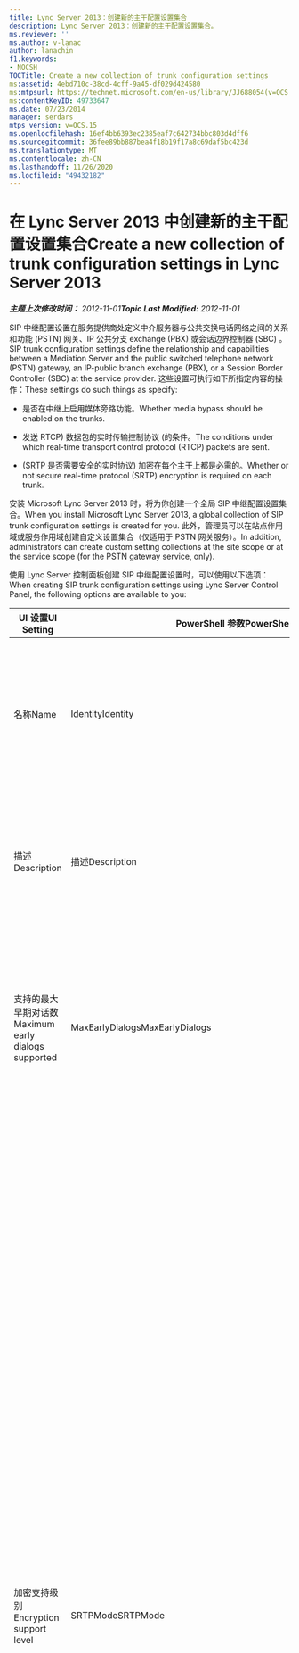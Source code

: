 ```yaml
---
title: Lync Server 2013：创建新的主干配置设置集合
description: Lync Server 2013：创建新的主干配置设置集合。
ms.reviewer: ''
ms.author: v-lanac
author: lanachin
f1.keywords:
- NOCSH
TOCTitle: Create a new collection of trunk configuration settings
ms:assetid: 4ebd710c-38cd-4cff-9a45-df029d424580
ms:mtpsurl: https://technet.microsoft.com/en-us/library/JJ688054(v=OCS.15)
ms:contentKeyID: 49733647
ms.date: 07/23/2014
manager: serdars
mtps_version: v=OCS.15
ms.openlocfilehash: 16ef4bb6393ec2385eaf7c642734bbc803d4dff6
ms.sourcegitcommit: 36fee89bb887bea4f18b19f17a8c69daf5bc423d
ms.translationtype: MT
ms.contentlocale: zh-CN
ms.lasthandoff: 11/26/2020
ms.locfileid: "49432182"
---
```

# <a name="create-a-new-collection-of-trunk-configuration-settings-in-lync-server-2013"></a><span data-ttu-id="2e7ca-103">在 Lync Server 2013 中创建新的主干配置设置集合</span><span class="sxs-lookup"><span data-stu-id="2e7ca-103">Create a new collection of trunk configuration settings in Lync Server 2013</span></span>

<div data-xmlns="http://www.w3.org/1999/xhtml">

<div class="topic" data-xmlns="http://www.w3.org/1999/xhtml" data-msxsl="urn:schemas-microsoft-com:xslt" data-cs="https://msdn.microsoft.com/">

<div data-asp="https://msdn2.microsoft.com/asp">



</div>

<div id="mainSection">

<div id="mainBody"><span data-ttu-id="2e7ca-104">

<span> </span></span><span class="sxs-lookup"><span data-stu-id="2e7ca-104">

<span> </span></span></span>

<span data-ttu-id="2e7ca-105">_**主题上次修改时间：** 2012-11-01_</span><span class="sxs-lookup"><span data-stu-id="2e7ca-105">_**Topic Last Modified:** 2012-11-01_</span></span>

<span data-ttu-id="2e7ca-106">SIP 中继配置设置在服务提供商处定义中介服务器与公共交换电话网络之间的关系和功能 (PSTN) 网关、IP 公共分支 exchange (PBX) 或会话边界控制器 (SBC) 。</span><span class="sxs-lookup"><span data-stu-id="2e7ca-106">SIP trunk configuration settings define the relationship and capabilities between a Mediation Server and the public switched telephone network (PSTN) gateway, an IP-public branch exchange (PBX), or a Session Border Controller (SBC) at the service provider.</span></span> <span data-ttu-id="2e7ca-107">这些设置可执行如下所指定内容的操作：</span><span class="sxs-lookup"><span data-stu-id="2e7ca-107">These settings do such things as specify:</span></span>

  - <span data-ttu-id="2e7ca-108">是否在中继上启用媒体旁路功能。</span><span class="sxs-lookup"><span data-stu-id="2e7ca-108">Whether media bypass should be enabled on the trunks.</span></span>

  - <span data-ttu-id="2e7ca-109">发送 RTCP) 数据包的实时传输控制协议 (的条件。</span><span class="sxs-lookup"><span data-stu-id="2e7ca-109">The conditions under which real-time transport control protocol (RTCP) packets are sent.</span></span>

  - <span data-ttu-id="2e7ca-110"> (SRTP 是否需要安全的实时协议) 加密在每个主干上都是必需的。</span><span class="sxs-lookup"><span data-stu-id="2e7ca-110">Whether or not secure real-time protocol (SRTP) encryption is required on each trunk.</span></span>

<span data-ttu-id="2e7ca-111">安装 Microsoft Lync Server 2013 时，将为你创建一个全局 SIP 中继配置设置集合。</span><span class="sxs-lookup"><span data-stu-id="2e7ca-111">When you install Microsoft Lync Server 2013, a global collection of SIP trunk configuration settings is created for you.</span></span> <span data-ttu-id="2e7ca-112">此外，管理员可以在站点作用域或服务作用域创建自定义设置集合（仅适用于 PSTN 网关服务）。</span><span class="sxs-lookup"><span data-stu-id="2e7ca-112">In addition, administrators can create custom setting collections at the site scope or at the service scope (for the PSTN gateway service, only).</span></span>

<span data-ttu-id="2e7ca-113">使用 Lync Server 控制面板创建 SIP 中继配置设置时，可以使用以下选项：</span><span class="sxs-lookup"><span data-stu-id="2e7ca-113">When creating SIP trunk configuration settings using Lync Server Control Panel, the following options are available to you:</span></span>


<table>
<colgroup>
<col style="width: 33%" />
<col style="width: 33%" />
<col style="width: 33%" />
</colgroup>
<thead>
<tr class="header">
<th><span data-ttu-id="2e7ca-114">UI 设置</span><span class="sxs-lookup"><span data-stu-id="2e7ca-114">UI Setting</span></span></th>
<th><span data-ttu-id="2e7ca-115">PowerShell 参数</span><span class="sxs-lookup"><span data-stu-id="2e7ca-115">PowerShell Parameter</span></span></th>
<th><span data-ttu-id="2e7ca-116">描述</span><span class="sxs-lookup"><span data-stu-id="2e7ca-116">Description</span></span></th>
</tr>
</thead>
<tbody>
<tr class="odd">
<td><p><span data-ttu-id="2e7ca-117">名称</span><span class="sxs-lookup"><span data-stu-id="2e7ca-117">Name</span></span></p></td>
<td><p><span data-ttu-id="2e7ca-118">Identity</span><span class="sxs-lookup"><span data-stu-id="2e7ca-118">Identity</span></span></p></td>
<td><p><span data-ttu-id="2e7ca-p103">集合的唯一标识符。此属性为只读；您无法更改中继配置设置集合的标识。</span><span class="sxs-lookup"><span data-stu-id="2e7ca-p103">Unique identifier for the collection. This property is read-only; you cannot change the Identity of a collection of trunk configuration settings.</span></span></p></td>
</tr>
<tr class="even">
<td><p><span data-ttu-id="2e7ca-121">描述</span><span class="sxs-lookup"><span data-stu-id="2e7ca-121">Description</span></span></p></td>
<td><p><span data-ttu-id="2e7ca-122">描述</span><span class="sxs-lookup"><span data-stu-id="2e7ca-122">Description</span></span></p></td>
<td><p><span data-ttu-id="2e7ca-123">为管理员提供了存储有关设置的附加信息（例如，中继配置的用途）的方法。</span><span class="sxs-lookup"><span data-stu-id="2e7ca-123">Provides a way for administrators to store addition information about the settings (for example, the purpose of the trunk configuration).</span></span></p></td>
</tr>
<tr class="odd">
<td><p><span data-ttu-id="2e7ca-124">支持的最大早期对话数</span><span class="sxs-lookup"><span data-stu-id="2e7ca-124">Maximum early dialogs supported</span></span></p></td>
<td><p><span data-ttu-id="2e7ca-125">MaxEarlyDialogs</span><span class="sxs-lookup"><span data-stu-id="2e7ca-125">MaxEarlyDialogs</span></span></p></td>
<td><p><span data-ttu-id="2e7ca-126">服务提供商的 PSTN 网关、IP-PBX 或 SBC 可以接收的分叉响应的最大数目，这些响应是针对发送到中介服务器的邀请的。</span><span class="sxs-lookup"><span data-stu-id="2e7ca-126">The maximum number of forked responses a PSTN gateway, IP-PBX, or SBC at the service provider can receive to an Invite that it sent to the Mediation Server.</span></span></p></td>
</tr>
<tr class="even">
<td><p><span data-ttu-id="2e7ca-127">加密支持级别</span><span class="sxs-lookup"><span data-stu-id="2e7ca-127">Encryption support level</span></span></p></td>
<td><p><span data-ttu-id="2e7ca-128">SRTPMode</span><span class="sxs-lookup"><span data-stu-id="2e7ca-128">SRTPMode</span></span></p></td>
<td><p><span data-ttu-id="2e7ca-129">指示用于保护中介服务器与服务提供商的 PSTN 网关、IP-PBX 或 SBC 之间的媒体流量的支持级别。</span><span class="sxs-lookup"><span data-stu-id="2e7ca-129">Indicates the level of support for protecting media traffic between the Mediation Server and the PSTN Gateway, IP-PBX, or SBC at the service provider.</span></span> <span data-ttu-id="2e7ca-130">对于媒体旁路情况，该值必须与媒体配置中的 EncryptionLevel 设置兼容。</span><span class="sxs-lookup"><span data-stu-id="2e7ca-130">For media bypass cases, this value must be compatible with the EncryptionLevel setting in the media configuration.</span></span> <span data-ttu-id="2e7ca-131">通过使用 <a href="https://docs.microsoft.com/powershell/module/skype/New-CsMediaConfiguration">CsMediaConfiguration</a> 和 <a href="https://docs.microsoft.com/powershell/module/skype/Set-CsMediaConfiguration">CsMediaConfiguration</a> cmdlet 设置媒体配置。</span><span class="sxs-lookup"><span data-stu-id="2e7ca-131">Media configuration is set by using the <a href="https://docs.microsoft.com/powershell/module/skype/New-CsMediaConfiguration">New-CsMediaConfiguration</a> and <a href="https://docs.microsoft.com/powershell/module/skype/Set-CsMediaConfiguration">Set-CsMediaConfiguration</a> cmdlets.</span></span></p>
<p><span data-ttu-id="2e7ca-132">允许的值包括：</span><span class="sxs-lookup"><span data-stu-id="2e7ca-132">Allowed values are:</span></span></p>
<ul>
<li><p><span data-ttu-id="2e7ca-133">Required：必须使用 SRTP 加密。</span><span class="sxs-lookup"><span data-stu-id="2e7ca-133">Required: SRTP encryption must be used.</span></span></p></li>
<li><p><span data-ttu-id="2e7ca-134">Optional：如果网关支持 SRTP，将使用 SRTP。</span><span class="sxs-lookup"><span data-stu-id="2e7ca-134">Optional: SRTP will be used if the gateway supports it.</span></span></p></li>
<li><p><span data-ttu-id="2e7ca-135">Not Supported：SRTP 加密不受支持，因此不使用该功能。</span><span class="sxs-lookup"><span data-stu-id="2e7ca-135">Not Supported: SRTP encryption is not supported and therefore will not be used.</span></span></p></li>
</ul>
<p><span data-ttu-id="2e7ca-p105">仅当网关配置为使用传输层安全性 (TLS) 时，才会使用 SRTPMode。如果将网关配置为使用传输控制协议 (TCP)，则 SRTPMode 会在内部设置为“Not Supported”。</span><span class="sxs-lookup"><span data-stu-id="2e7ca-p105">SRTPMode is used only if the gateway is configured to use Transport Layer Security (TLS). If the gateway is configured with Transmission Control Protocol (TCP) as the transport, SRTPMode is internally set to Not Supported.</span></span></p></td>
</tr>
<tr class="odd">
<td><p><span data-ttu-id="2e7ca-138">引用支持</span><span class="sxs-lookup"><span data-stu-id="2e7ca-138">Refer support</span></span></p></td>
<td><p><span data-ttu-id="2e7ca-139">Enable3pccRefer</span><span class="sxs-lookup"><span data-stu-id="2e7ca-139">Enable3pccRefer</span></span></p>
<p><span data-ttu-id="2e7ca-140">EnableReferSupport</span><span class="sxs-lookup"><span data-stu-id="2e7ca-140">EnableReferSupport</span></span></p></td>
<td><p><span data-ttu-id="2e7ca-141">如果设置为“允许将引用发送到网关”<strong></strong>，则指示中继支持接收来自中介服务器的引用请求。</span><span class="sxs-lookup"><span data-stu-id="2e7ca-141">If set to <strong>Enable sending refer to the gateway</strong>, indicates that the trunk supports receiving Refer requests from the Mediation Server.</span></span></p>
<p><span data-ttu-id="2e7ca-142">如果设置为“允许使用第三方呼叫控制的引用”<strong></strong>，则指示 3pcc 协议可用于允许转接的呼叫绕过宿主网站。</span><span class="sxs-lookup"><span data-stu-id="2e7ca-142">If set to <strong>Enable refer using third-party call control</strong>, indicates that the 3pcc protocol can be used to allow transferred calls to bypass the hosted site.</span></span> <span data-ttu-id="2e7ca-143">3pcc 也称为 &quot; 第三方控件， &quot; 并在第三方用于连接一对 (呼叫者时出现，例如，操作员将呼叫从人员 a 拨出) 。</span><span class="sxs-lookup"><span data-stu-id="2e7ca-143">3pcc is also known as &quot;third party control,&quot; and occurs when a third-party is used to connect a pair of callers (for example, an operator placing a call from person A to person B).</span></span></p></td>
</tr>
<tr class="even">
<td><p><span data-ttu-id="2e7ca-144">启用媒体旁路</span><span class="sxs-lookup"><span data-stu-id="2e7ca-144">Enable media bypass</span></span></p></td>
<td><p><span data-ttu-id="2e7ca-145">EnableBypass</span><span class="sxs-lookup"><span data-stu-id="2e7ca-145">EnableBypass</span></span></p></td>
<td><p><span data-ttu-id="2e7ca-p107">指示是否为此中继启用媒体旁路。仅当启用了“集中式媒体处理”<strong></strong>时才能启用媒体旁路。</span><span class="sxs-lookup"><span data-stu-id="2e7ca-p107">Indicates whether media bypass is enabled for this trunk. Media bypass can only be enabled if <strong>Centralized media processing</strong> is also enabled.</span></span></p></td>
</tr>
<tr class="odd">
<td><p><span data-ttu-id="2e7ca-148">集中式媒体处理</span><span class="sxs-lookup"><span data-stu-id="2e7ca-148">Centralized media processing</span></span></p></td>
<td><p><span data-ttu-id="2e7ca-149">ConcentratedTopology</span><span class="sxs-lookup"><span data-stu-id="2e7ca-149">ConcentratedTopology</span></span></p></td>
<td><p><span data-ttu-id="2e7ca-p108">指示是否有已知的媒体终结点。（例如，PSTN 网关就是一个已知的媒体端点，其中媒体终端与信号终端具有相同的 IP。）</span><span class="sxs-lookup"><span data-stu-id="2e7ca-p108">Indicates whether there is a well-known media termination point. (An example of a well-known media termination point would be a PSTN gateway where the media termination has the same IP as the signaling termination.)</span></span></p></td>
</tr>
<tr class="even">
<td><p><span data-ttu-id="2e7ca-152">启用 RTP 闭锁</span><span class="sxs-lookup"><span data-stu-id="2e7ca-152">Enable RTP latching</span></span></p></td>
<td><p><span data-ttu-id="2e7ca-153">EnableRTPLatching</span><span class="sxs-lookup"><span data-stu-id="2e7ca-153">EnableRTPLatching</span></span></p></td>
<td><p><span data-ttu-id="2e7ca-p109">指示 SIP 中继是否支持 RTP 闭锁。RTP 闭锁是一种通过 NAT（网络地址转换器）设备或防火墙实现 RTP/RTCP 连接的技术。</span><span class="sxs-lookup"><span data-stu-id="2e7ca-p109">Indicates whether or not the SIP trunks support RTP latching. RTP latching is a technology that enables RTP/RTCP connectivity through a NAT (network address translator) device or firewall.</span></span></p></td>
</tr>
<tr class="odd">
<td><p><span data-ttu-id="2e7ca-156">启用呼叫转移历史记录</span><span class="sxs-lookup"><span data-stu-id="2e7ca-156">Enable forward call history</span></span></p></td>
<td><p><span data-ttu-id="2e7ca-157">ForwardCallHistory</span><span class="sxs-lookup"><span data-stu-id="2e7ca-157">ForwardCallHistory</span></span></p></td>
<td><p><span data-ttu-id="2e7ca-158">指示是否通过中继转移呼叫历史记录信息。</span><span class="sxs-lookup"><span data-stu-id="2e7ca-158">Indicates whether call history information will be forwarded through the trunk.</span></span></p></td>
</tr>
<tr class="even">
<td><p><span data-ttu-id="2e7ca-159">启用转移 P-Asserted-Identity 数据</span><span class="sxs-lookup"><span data-stu-id="2e7ca-159">Enable forward P-Asserted-Identity data</span></span></p></td>
<td><p><span data-ttu-id="2e7ca-160">ForwardPAI</span><span class="sxs-lookup"><span data-stu-id="2e7ca-160">ForwardPAI</span></span></p></td>
<td><p><span data-ttu-id="2e7ca-p110">指示 P-Asserted-Identity (PAI) 标头是否随呼叫一起转移。PAI 标头提供了一种验证呼叫者身份的方法。</span><span class="sxs-lookup"><span data-stu-id="2e7ca-p110">Indicates whether the P-Asserted-Identity (PAI) header will be forwarded along with the call. The PAI header provides a way to verify the identity of the caller.</span></span></p></td>
</tr>
<tr class="odd">
<td><p><span data-ttu-id="2e7ca-163">启用出站路由故障转移计时器</span><span class="sxs-lookup"><span data-stu-id="2e7ca-163">Enable outbound routing failover timer</span></span></p></td>
<td><p><span data-ttu-id="2e7ca-164">EnableFastFailoverTimer</span><span class="sxs-lookup"><span data-stu-id="2e7ca-164">EnableFastFailoverTimer</span></span></p></td>
<td><p><span data-ttu-id="2e7ca-p111">指示是否将网关在 10 秒内未应答的出站呼叫路由到下一个可用中继；如果没有任何其他中继，则将自动放弃呼叫。在网络和网关响应较慢的组织中，这可能会导致不必要地放弃一些呼叫。</span><span class="sxs-lookup"><span data-stu-id="2e7ca-p111">Indicates whether outbound calls that are not answered by the gateway within 10 seconds will be routed to the next available trunk; if there are no additional trunks then the call will automatically be dropped. In an organization with slow networks and gateway responses, that could potentially result in calls being dropped unnecessarily.</span></span></p></td>
</tr>
<tr class="even">
<td><p><span data-ttu-id="2e7ca-167">关联的 PSTN 用法</span><span class="sxs-lookup"><span data-stu-id="2e7ca-167">Associated PSTN usages</span></span></p></td>
<td><p><span data-ttu-id="2e7ca-168">PSTNUsages</span><span class="sxs-lookup"><span data-stu-id="2e7ca-168">PSTNUsages</span></span></p></td>
<td><p><span data-ttu-id="2e7ca-169">分配给中继的 PSTN 用法的集合。</span><span class="sxs-lookup"><span data-stu-id="2e7ca-169">Collection of PSTN usages assigned to the trunk.</span></span></p></td>
</tr>
<tr class="odd">
<td><p><span data-ttu-id="2e7ca-170">要测试的已转换号码</span><span class="sxs-lookup"><span data-stu-id="2e7ca-170">Translated number to test</span></span></p></td>
<td><p><span data-ttu-id="2e7ca-171">不适用</span><span class="sxs-lookup"><span data-stu-id="2e7ca-171">N/A</span></span></p></td>
<td><p><span data-ttu-id="2e7ca-172">可用于对中继配置设置执行临时测试的电话号码。</span><span class="sxs-lookup"><span data-stu-id="2e7ca-172">Phone number that can be used to do an ad hoc test of the trunk configuration settings.</span></span></p></td>
</tr>
<tr class="even">
<td><p><span data-ttu-id="2e7ca-173">关联的转换规则</span><span class="sxs-lookup"><span data-stu-id="2e7ca-173">Associated translation rules</span></span></p></td>
<td><p><span data-ttu-id="2e7ca-174">OutboundTranslationRulesList</span><span class="sxs-lookup"><span data-stu-id="2e7ca-174">OutboundTranslationRulesList</span></span></p></td>
<td><p><span data-ttu-id="2e7ca-175">应用于出站路由处理的呼叫（路由到 PBX 或 PSTN 目标的呼叫）的电话号码转换规则的集合。</span><span class="sxs-lookup"><span data-stu-id="2e7ca-175">Collection of phone number translation rules that apply to calls handled by Outbound Routing (calls routed to PBX or PSTN destinations).</span></span></p></td>
</tr>
<tr class="odd">
<td><p><span data-ttu-id="2e7ca-176">被叫号码转换规则</span><span class="sxs-lookup"><span data-stu-id="2e7ca-176">Called number translation rules</span></span></p></td>
<td><p><span data-ttu-id="2e7ca-177">OutboundCallingNumberTranslationRulesList</span><span class="sxs-lookup"><span data-stu-id="2e7ca-177">OutboundCallingNumberTranslationRulesList</span></span></p></td>
<td><p><span data-ttu-id="2e7ca-178">分配给中继的出站呼叫号码转换规则的集合。</span><span class="sxs-lookup"><span data-stu-id="2e7ca-178">Collection of outbound calling number translation rules assigned to the trunk.</span></span></p></td>
</tr>
<tr class="even">
<td><p><span data-ttu-id="2e7ca-179">要测试的电话号码</span><span class="sxs-lookup"><span data-stu-id="2e7ca-179">Phone number to test</span></span></p></td>
<td><p><span data-ttu-id="2e7ca-180">不适用</span><span class="sxs-lookup"><span data-stu-id="2e7ca-180">N/A</span></span></p></td>
<td><p><span data-ttu-id="2e7ca-181">可用于对转换规则执行临时测试的电话号码。</span><span class="sxs-lookup"><span data-stu-id="2e7ca-181">Phone number that can be used to do an ad hoc test of the translation rules.</span></span></p></td>
</tr>
<tr class="odd">
<td><p><span data-ttu-id="2e7ca-182">主叫号码</span><span class="sxs-lookup"><span data-stu-id="2e7ca-182">Calling number</span></span></p></td>
<td><p><span data-ttu-id="2e7ca-183">不适用</span><span class="sxs-lookup"><span data-stu-id="2e7ca-183">N/A</span></span></p></td>
<td><p><span data-ttu-id="2e7ca-184">指示要测试的电话号码是呼叫者的电话号码。</span><span class="sxs-lookup"><span data-stu-id="2e7ca-184">Indicates that the phone number to test is the phone number of the caller.</span></span></p></td>
</tr>
<tr class="even">
<td><p><span data-ttu-id="2e7ca-185">被叫号码</span><span class="sxs-lookup"><span data-stu-id="2e7ca-185">Called number</span></span></p></td>
<td><p><span data-ttu-id="2e7ca-186">不适用</span><span class="sxs-lookup"><span data-stu-id="2e7ca-186">N/A</span></span></p></td>
<td><p><span data-ttu-id="2e7ca-187">指示要测试的电话号码是被呼叫的人员的电话号码。</span><span class="sxs-lookup"><span data-stu-id="2e7ca-187">Indicates that the phone number to test is the phone number of the person being called.</span></span></p></td>
</tr>
</tbody>
</table>


<div>


> [!NOTE]  
> <span data-ttu-id="2e7ca-188">Lync Server New-cstrunkconfiguration cmdlet 支持 "Lync Server 控制面板" 中未显示的其他属性。</span><span class="sxs-lookup"><span data-stu-id="2e7ca-188">The Lync Server CsTrunkConfiguration cmdlets support additional properties not shown in Lync Server Control Panel.</span></span> <span data-ttu-id="2e7ca-189">有关详细信息，请参阅 <A href="https://docs.microsoft.com/powershell/module/skype/New-CsTrunkConfiguration">new-cstrunkconfiguration</A> cmdlet 的帮助主题。</span><span class="sxs-lookup"><span data-stu-id="2e7ca-189">For more information, see the help topic for the <A href="https://docs.microsoft.com/powershell/module/skype/New-CsTrunkConfiguration">New-CsTrunkConfiguration</A> cmdlet.</span></span>



</div>

<div>

## <a name="to-create-new-trunk-configuration-settings-by-using-lync-server-control-panel"></a><span data-ttu-id="2e7ca-190">使用 Lync Server "控制面板" 创建新的主干配置设置</span><span class="sxs-lookup"><span data-stu-id="2e7ca-190">To create new trunk configuration settings by using Lync Server Control Panel</span></span>

1.  <span data-ttu-id="2e7ca-191">在 Lync Server "控制面板" 中，单击 " **语音路由**"，然后单击 " **中继配置**"。</span><span class="sxs-lookup"><span data-stu-id="2e7ca-191">In Lync Server Control Panel, click **Voice Routing**, and then click **Trunk Configuration**.</span></span>

2.  <span data-ttu-id="2e7ca-192">在“Trunk 配置”选项卡上，单击“新建”，然后单击“站点 Trunk”以创建站点作用域的新设置，或“池 Trunk”创建服务作用域的新设置。</span><span class="sxs-lookup"><span data-stu-id="2e7ca-192">On the **Trunk Configuration** tab, click **New**, and then click **Site trunk** to create the new settings at the site scope, or **Pool trunk** to create the new settings at the service scope.</span></span>

3.  <span data-ttu-id="2e7ca-p113">在“选择站点”或“选择服务”对话框（根据您是创建站点作用域还是服务作用域设置显示的对话框），选择新配置设置的位置，然后单击“确定”。如果对话框为空，则意味着没有位置可创建新设置；例如，如果“选择站点”对话框为空，则意味着您的所有站点已分配有中继配置站点的集合，并且每个站点（以及每个服务）只能承载一个此类集合。在此情况下，您可删除现有集合并创建新的集合，或只修改现有集合。</span><span class="sxs-lookup"><span data-stu-id="2e7ca-p113">In the **Select a Site** or the **Select a Service** dialog box (the dialog box that appears will depend on whether you are creating site-scoped or service-scoped settings) select the location for the new configuration settings and then click **OK**. If the dialog box is blank, that means there is no place to create the new settings; for example, if the **Select a Site** dialog box is blank that means that all of your sites have already been assigned a collection of trunk configuration sites, and each site (and each service) can only host one such collection. In that case, you can either delete the existing collection and create a new collection, or simply modify the existing collection.</span></span>

4.  <span data-ttu-id="2e7ca-196">在“新建 Trunk 配置”对话框中，进行适当的选择，然后单击“确定”。</span><span class="sxs-lookup"><span data-stu-id="2e7ca-196">In the **New Trunk Configuration** dialog, make the appropriate selections and then click **OK**.</span></span>

5.  <span data-ttu-id="2e7ca-p114">集合的“状态”属性将更新为“未提交”。若要提交更改和删除集合，请单击“提交”，然后单击“全部提交”。</span><span class="sxs-lookup"><span data-stu-id="2e7ca-p114">The **State** property for the collection will be updated to **Uncommitted**. To commit the changes, and to delete the collection, click **Commit** and then click **Commit All**.</span></span>

6.  <span data-ttu-id="2e7ca-199">在“未提交的语音配置设置”对话框中，单击“确定”。</span><span class="sxs-lookup"><span data-stu-id="2e7ca-199">In the **Uncommitted Voice Configuration Settings** dialog box, click **OK**.</span></span>

7.  <span data-ttu-id="2e7ca-200">在 " **Microsoft Lync Server 2013 控制面板** " 对话框中，单击 **"确定"**。</span><span class="sxs-lookup"><span data-stu-id="2e7ca-200">In the **Microsoft Lync Server 2013 Control Panel** dialog box click **OK**.</span></span>

<span data-ttu-id="2e7ca-201"></div>

</div>

<span> </span>

</div>

</div>

</span><span class="sxs-lookup"><span data-stu-id="2e7ca-201"></div>

</div>

<span> </span>

</div>

</div>

</span></span></div>

